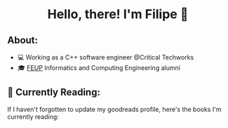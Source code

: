 <div id="body" align="center">
  <h1>
    Hello, there! I'm Filipe 👋
  </h1>
</div>


<div style="border-bottom: 0px">
  <h2>
  About:
  </h2>
</div>

- 💻 Working as a C++ software engineer @Critical Techworks
- 🎓 [FEUP](fe.up.pt) Informatics and Computing Engineering alumni 


## 🌱 Currently Reading:

If I haven't forgotten to update my goodreads profile, here's the books I'm currently reading:
<!--BOOK_LIST-->
